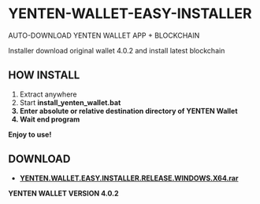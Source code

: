 # YENTEN-WALLET-EASY-INSTALLER
AUTO-DOWNLOAD YENTEN WALLET APP + BLOCKCHAIN

Installer download original wallet 4.0.2 and install latest blockchain

<h2>HOW INSTALL</h2>

1. Extract anywhere
2. Start <b>install_yenten_wallet.bat<b>
3. Enter absolute or relative destination directory of YENTEN Wallet
4. Wait end program

Enjoy to use!

<h2>DOWNLOAD</h2>

* <a href="https://github.com/ChervyachokMigo/YENTEN-WALLET-EASY-INSTALLER/releases/download/latest/YENTEN.WALLET.EASY.INSTALLER.RELEASE.WINDOWS.X64.rar">YENTEN.WALLET.EASY.INSTALLER.RELEASE.WINDOWS.X64.rar</a>

YENTEN WALLET VERSION 4.0.2
